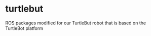 turtlebut
=========

ROS packages modified for our TurtleBut robot that is based on the TurtleBot platform
